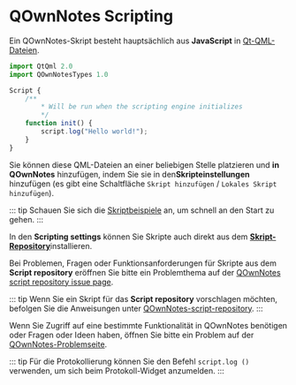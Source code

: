 # QOwnNotes Scripting

Ein QOwnNotes-Skript besteht hauptsächlich aus **JavaScript** in [Qt-QML-Dateien](https://doc.qt.io/qt-5/qtqml-index.html).

```js
import QtQml 2.0
import QOwnNotesTypes 1.0

Script {
    /**
        * Will be run when the scripting engine initializes
        */
    function init() {
        script.log("Hello world!");
    }
}
```

Sie können diese QML-Dateien an einer beliebigen Stelle platzieren und **in QOwnNotes** hinzufügen, indem Sie sie in den**Skripteinstellungen** hinzufügen (es gibt eine Schaltfläche `Skript hinzufügen` / `Lokales Skript hinzufügen`).

::: tip
Schauen Sie sich die [Skriptbeispiele](https://github.com/pbek/QOwnNotes/blob/main/docs/scripting/examples) an, um schnell an den Start zu gehen.
:::

In den **Scripting settings** können Sie Skripte auch direkt aus dem [**Skript-Repository**](https://github.com/qownnotes/scripts)installieren.

Bei Problemen, Fragen oder Funktionsanforderungen für Skripte aus dem **Script repository**  eröffnen Sie bitte ein Problemthema auf der [QOwnNotes script repository issue page](https://github.com/qownnotes/scripts/issues).

::: tip
Wenn Sie ein Skript für das **Script repository** vorschlagen möchten, befolgen Sie die Anweisungen unter [QOwnNotes-script-repository](https://github.com/qownnotes/scripts).
:::

Wenn Sie Zugriff auf eine bestimmte Funktionalität in QOwnNotes benötigen oder Fragen oder Ideen haben, öffnen Sie bitte ein Problem auf der [QOwnNotes-Problemseite](https://github.com/pbek/QOwnNotes/issues).

::: tip
Für die Protokollierung können Sie den Befehl `script.log ()` verwenden, um sich beim Protokoll-Widget anzumelden.
:::